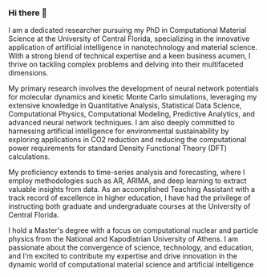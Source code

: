 ### Hi there 👋

I am a dedicated researcher pursuing my PhD in Computational Material Science at the University of Central Florida, specializing in the innovative application of artificial intelligence in nanotechnology and material science. With a strong blend of technical expertise and a keen business acumen, I thrive on tackling complex problems and delving into their multifaceted dimensions.

My primary research involves the development of neural network potentials for molecular dynamics and kinetic Monte Carlo simulations, leveraging my extensive knowledge in Quantitative Analysis, Statistical Data Science, Computational Physics, Computational Modeling, Predictive Analytics, and advanced neural network techniques. I am also deeply committed to harnessing artificial intelligence for environmental sustainability by exploring applications in CO2 reduction and reducing the computational power requirements for standard Density Functional Theory (DFT) calculations.

My proficiency extends to time-series analysis and forecasting, where I employ methodologies such as AR, ARIMA, and deep learning to extract valuable insights from data. As an accomplished Teaching Assistant with a track record of excellence in higher education, I have had the privilege of instructing both graduate and undergraduate courses at the University of Central Florida.

I hold a Master's degree with a focus on computational nuclear and particle physics from the National and Kapodistrian University of Athens. I am passionate about the convergence of science, technology, and education, and I'm excited to contribute my expertise and drive innovation in the dynamic world of computational material science and artificial intelligence

<!--
**theodorosP/theodorosP** is a ✨ _special_ ✨ repository because its `README.md` (this file) appears on your GitHub profile.

Here are some ideas to get you started:

- 🔭 I’m currently working on ...
- 🌱 I’m currently learning ...
- 👯 I’m looking to collaborate on ...
- 🤔 I’m looking for help with ...
- 💬 Ask me about ...
- 📫 How to reach me: ...
- 😄 Pronouns: ...
- ⚡ Fun fact: ...
-->
